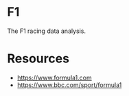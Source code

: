 # F1

The F1 racing data analysis.

# Resources

- https://www.formula1.com
- https://www.bbc.com/sport/formula1
